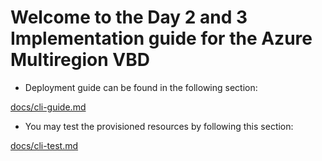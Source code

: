 # Welcome to the Day 2 and 3 Implementation guide for the Azure Multiregion VBD

* Deployment guide can be found in the following section:

[docs/cli-guide.md](docs/cli-guide.md)

* You may test the provisioned resources by following this section:

[docs/cli-test.md](docs/cli-test.md)
